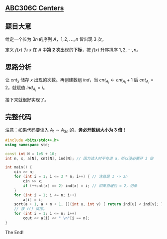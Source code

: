 ## [ABC306C Centers](https://www.luogu.com.cn/problem/AT_abc306_c)

## 题目大意

给定一个长为 $3n$ 的序列 $A$，$1, 2, \cdots, n$ 皆出现 $3$ 次。

定义 $f(x)$ 为 $x$ 在 $A$ 中**第 $2$ 次**出现的**下标**，按 $f(x)$ 升序排序 $1, 2, \cdots, n$。

## 思路分析

让 $cnt_x$ 储存 $x$ 出现的次数。再创建数组 $ind$，当 $cnt_{A_i} \gets cnt_{A_i} + 1$ 后 $cnt_{A_i} = 2$，就赋值 $ind_{A_i} = i$。

接下来就很好实现了。

## 完整代码

注意：如果代码要读入 $A_1 \sim A_{3n}$ 的，**务必开数组大小为 $3$ 倍**！

```cpp
#include <bits/stdc++.h>
using namespace std;

const int N = 1e5 + 10;
int n, x, a[N], cnt[N], ind[N]; // 因为读入时不存进 a，所以没必要开 3 倍

int main() {
    cin >> n;
    for (int i = 1; i <= 3 * n; i++) { // 注意是 1 -> 3n
        cin >> x;
        if (++cnt[x] == 2) ind[x] = i; // 如果自增后 = 2，记录
    }
    for (int i = 1; i <= n; i++)
        a[i] = i;
    sort(a + 1, a + n + 1, [](int u, int v) { return ind[u] < ind[v]; });
    // 按 f() 排序。
    for (int i = 1; i <= n; i++)
        cout << a[i] << " \n"[i == n];
}
```

The End!